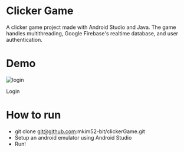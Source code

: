# Clicker Game
A clicker game project made with Android Studio and Java. The game handles multithreading, Google Firebase's realtime database, and user authentication.
# Demo
![login](https://user-images.githubusercontent.com/70614305/156449873-5dca8615-5709-432c-ace2-14e084ea44b7.gif)

Login
# How to run
* git clone git@github.com:mkim52-bit/clickerGame.git
* Setup an android emulator using Android Studio
* Run!
